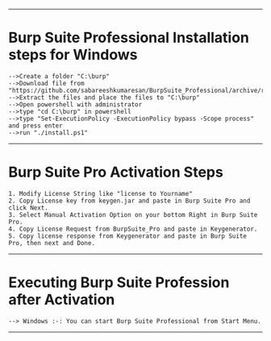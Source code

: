 

--------------------------------------------------------------------------------------------
# Burp Suite Professional Installation steps for Windows
    -->Create a folder "C:\burp"
    -->Download file from "https://github.com/sabareeshkumaresan/BurpSuite_Professional/archive/refs/heads/main.zip"
    -->Extract the files and place the files to "C:\burp"
    -->Open powershell with administrator
    -->type "cd C:\burp" in powershell
    -->type "Set-ExecutionPolicy -ExecutionPolicy bypass -Scope process" and press enter
    -->run "./install.ps1"

-----------------------------------------------------------------------------------------------------------------
# Burp Suite Pro Activation Steps 
	1. Modify License String like "license to Yourname"
	2. Copy License key from keygen.jar and paste in Burp Suite Pro and click Next.
	3. Select Manual Activation Option on your bottom Right in Burp Suite Pro.
	4. Copy License Request from BurpSuite_Pro and paste in Keygenerator.
	5. Copy license response from Keygenerator and paste in Burp Suite Pro, then next and Done.
	
-----------------------------------------------------------------------------------------------------------------
# Executing Burp Suite Profession after Activation
	--> Windows :-: You can start Burp Suite Professional from Start Menu.


-----------------------------------------------------------------------------------------------------------------

